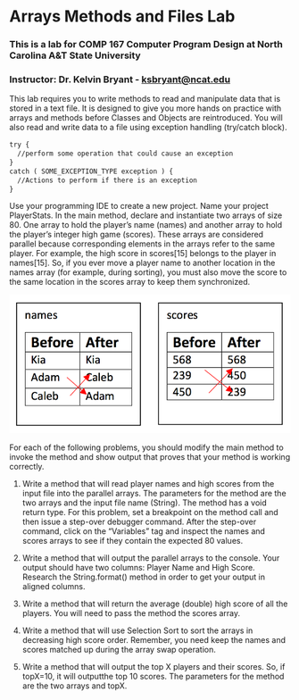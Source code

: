 # Arrays Methods and Files Lab

### This is a lab for COMP 167 Computer Program Design at North Carolina A&T State University

### Instructor: Dr. Kelvin Bryant - ksbryant@ncat.edu

This lab requires you to write methods to read and manipulate data that is stored in a text file.
It is designed to give you more hands on practice with arrays and methods before Classes and Objects are reintroduced.
You will also read and write data to a file using exception handling (try/catch block).

```
try {
  //perform some operation that could cause an exception
}
catch ( SOME_EXCEPTION_TYPE exception ) {
  //Actions to perform if there is an exception
}
```

Use your programming IDE to create a new project.
Name your project PlayerStats. In the main method, declare and instantiate two arrays of size 80.
One array to hold the player’s name (names) and another array to hold the player’s integer high game (scores).
These arrays are considered parallel because corresponding elements in the arrays refer to the same player.
For example, the high score in scores[15] belongs to the player in names[15].
So, if you ever move a player name to another location in the names array (for example, during sorting),
you must also move the score to the same location in the scores array to keep them synchronized.

![Figure01](https://github.com/NCATCS/images/blob/master/Figure01.png)

For each of the following problems, you should modify the main method to invoke the method and show output that proves that your method is working correctly.

1. Write a method that will read player names and high scores from the input file into the parallel arrays.
	The parameters for the method are the two arrays and the input file name (String).
	The method has a void return type. For this problem, set a breakpoint on the method
	call and then issue a step-over debugger command. After the step-over command,
	click on the “Variables” tag and inspect the names and scores arrays to see if
	they contain the expected 80 values.
	
2. Write a method that will output the parallel arrays to the console.
	Your output should have two columns: Player Name and High Score.
	Research the String.format() method in order to get your output in aligned columns.
	
3. Write a method that will return the average (double) high score of all the players.
	You will need to pass the method the scores array.
	
4. Write a method that will use Selection Sort to sort the arrays in decreasing high
	score order. Remember, you need keep the names and scores matched up during
	the array swap operation.
	
5. Write a method that will output the top X players and their scores.
	So, if topX=10, it will outputthe top 10 scores.
	The parameters for the method are the two arrays and topX.
